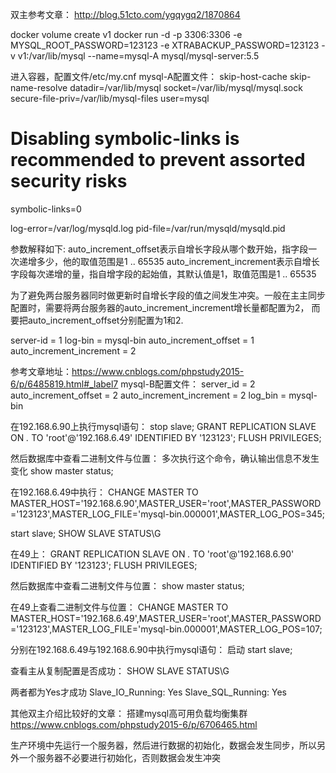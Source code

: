 双主参考文章：
http://blog.51cto.com/ygqygq2/1870864

docker volume create v1
docker run -d -p 3306:3306 -e MYSQL_ROOT_PASSWORD=123123 -e XTRABACKUP_PASSWORD=123123 -v v1:/var/lib/mysql --name=mysql-A mysql/mysql-server:5.5

进入容器，配置文件/etc/my.cnf
mysql-A配置文件：
skip-host-cache
skip-name-resolve
datadir=/var/lib/mysql
socket=/var/lib/mysql/mysql.sock
secure-file-priv=/var/lib/mysql-files
user=mysql

# Disabling symbolic-links is recommended to prevent assorted security risks
symbolic-links=0

log-error=/var/log/mysqld.log
pid-file=/var/run/mysqld/mysqld.pid


参数解释如下:
auto_increment_offset表示自增长字段从哪个数开始，指字段一次递增多少，他的取值范围是1 .. 65535
auto_increment_increment表示自增长字段每次递增的量，指自增字段的起始值，其默认值是1，取值范围是1 .. 65535

为了避免两台服务器同时做更新时自增长字段的值之间发生冲突。一般在主主同步配置时，需要将两台服务器的auto_increment_increment增长量都配置为2，
而要把auto_increment_offset分别配置为1和2.



server-id = 1
log-bin = mysql-bin
auto_increment_offset = 1
auto_increment_increment = 2




参考文章地址：https://www.cnblogs.com/phpstudy2015-6/p/6485819.html#_label7
mysql-B配置文件：
server_id = 2
auto_increment_offset = 2
auto_increment_increment = 2
log_bin = mysql-bin



在192.168.6.90上执行mysql语句：
stop slave;
GRANT REPLICATION SLAVE ON *.* TO 'root'@'192.168.6.49' IDENTIFIED BY '123123';
FLUSH PRIVILEGES;

然后数据库中查看二进制文件与位置：
多次执行这个命令，确认输出信息不发生变化
show master status;

在192.168.6.49中执行：
CHANGE MASTER TO MASTER_HOST='192.168.6.90',MASTER_USER='root',MASTER_PASSWORD='123123',MASTER_LOG_FILE='mysql-bin.000001',MASTER_LOG_POS=345;

start slave;
SHOW SLAVE STATUS\G


在49上：
GRANT REPLICATION SLAVE ON *.* TO 'root'@'192.168.6.90' IDENTIFIED BY '123123';
FLUSH PRIVILEGES;

然后数据库中查看二进制文件与位置：
show master status;


在49上查看二进制文件与位置：
CHANGE MASTER TO MASTER_HOST='192.168.6.49',MASTER_USER='root',MASTER_PASSWORD='123123',MASTER_LOG_FILE='mysql-bin.000001',MASTER_LOG_POS=107;

分别在192.168.6.49与192.168.6.90中执行mysql语句：
启动
start slave;

查看主从复制配置是否成功：
SHOW SLAVE STATUS\G

两者都为Yes才成功
Slave_IO_Running: Yes
Slave_SQL_Running: Yes

其他双主介绍比较好的文章：
搭建mysql高可用负载均衡集群
https://www.cnblogs.com/phpstudy2015-6/p/6706465.html

生产环境中先运行一个服务器，然后进行数据的初始化，数据会发生同步，所以另外一个服务器不必要进行初始化，否则数据会发生冲突
